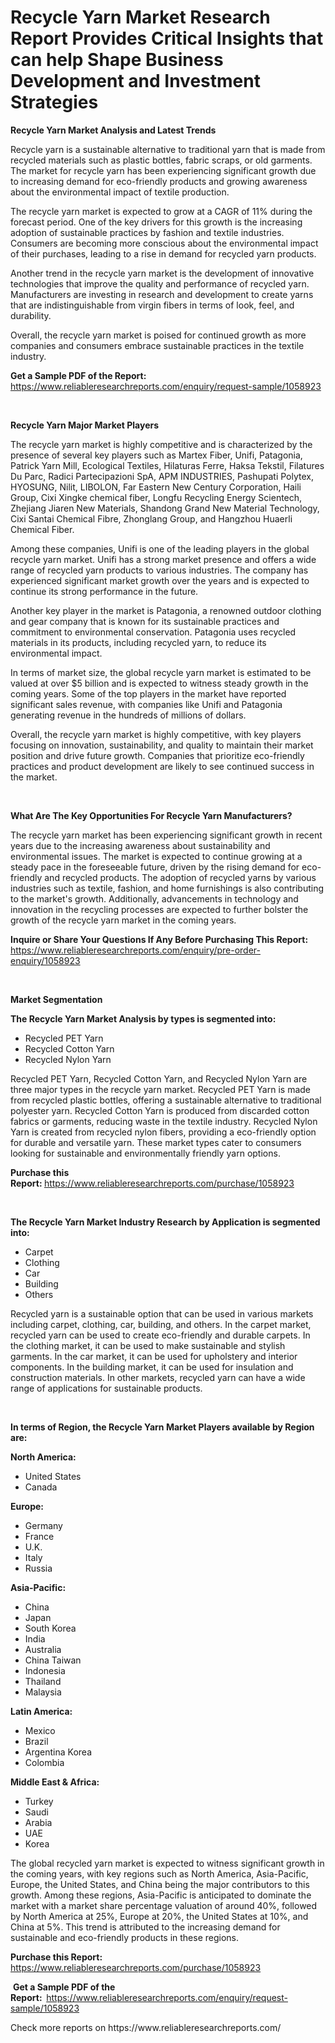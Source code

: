 <p><h1>Recycle Yarn Market Research Report Provides Critical Insights that can help Shape Business Development and Investment Strategies</h1></p><p><strong>Recycle Yarn Market Analysis and Latest Trends</strong></p>
<p><p>Recycle yarn is a sustainable alternative to traditional yarn that is made from recycled materials such as plastic bottles, fabric scraps, or old garments. The market for recycle yarn has been experiencing significant growth due to increasing demand for eco-friendly products and growing awareness about the environmental impact of textile production.</p><p>The recycle yarn market is expected to grow at a CAGR of 11% during the forecast period. One of the key drivers for this growth is the increasing adoption of sustainable practices by fashion and textile industries. Consumers are becoming more conscious about the environmental impact of their purchases, leading to a rise in demand for recycled yarn products.</p><p>Another trend in the recycle yarn market is the development of innovative technologies that improve the quality and performance of recycled yarn. Manufacturers are investing in research and development to create yarns that are indistinguishable from virgin fibers in terms of look, feel, and durability.</p><p>Overall, the recycle yarn market is poised for continued growth as more companies and consumers embrace sustainable practices in the textile industry.</p></p>
<p><strong>Get a Sample PDF of the Report:&nbsp;</strong> <a href="https://www.reliableresearchreports.com/enquiry/request-sample/1058923">https://www.reliableresearchreports.com/enquiry/request-sample/1058923</a></p>
<p>&nbsp;</p>
<p><strong>Recycle Yarn Major Market Players</strong></p>
<p><p>The recycle yarn market is highly competitive and is characterized by the presence of several key players such as Martex Fiber, Unifi, Patagonia, Patrick Yarn Mill, Ecological Textiles, Hilaturas Ferre, Haksa Tekstil, Filatures Du Parc, Radici Partecipazioni SpA, APM INDUSTRIES, Pashupati Polytex, HYOSUNG, Nilit, LIBOLON, Far Eastern New Century Corporation, Haili Group, Cixi Xingke chemical fiber, Longfu Recycling Energy Scientech, Zhejiang Jiaren New Materials, Shandong Grand New Material Technology, Cixi Santai Chemical Fibre, Zhonglang Group, and Hangzhou Huaerli Chemical Fiber.</p><p>Among these companies, Unifi is one of the leading players in the global recycle yarn market. Unifi has a strong market presence and offers a wide range of recycled yarn products to various industries. The company has experienced significant market growth over the years and is expected to continue its strong performance in the future.</p><p>Another key player in the market is Patagonia, a renowned outdoor clothing and gear company that is known for its sustainable practices and commitment to environmental conservation. Patagonia uses recycled materials in its products, including recycled yarn, to reduce its environmental impact.</p><p>In terms of market size, the global recycle yarn market is estimated to be valued at over $5 billion and is expected to witness steady growth in the coming years. Some of the top players in the market have reported significant sales revenue, with companies like Unifi and Patagonia generating revenue in the hundreds of millions of dollars.</p><p>Overall, the recycle yarn market is highly competitive, with key players focusing on innovation, sustainability, and quality to maintain their market position and drive future growth. Companies that prioritize eco-friendly practices and product development are likely to see continued success in the market.</p></p>
<p>&nbsp;</p>
<p><strong>What Are The Key Opportunities For Recycle Yarn Manufacturers?</strong></p>
<p><p>The recycle yarn market has been experiencing significant growth in recent years due to the increasing awareness about sustainability and environmental issues. The market is expected to continue growing at a steady pace in the foreseeable future, driven by the rising demand for eco-friendly and recycled products. The adoption of recycled yarns by various industries such as textile, fashion, and home furnishings is also contributing to the market's growth. Additionally, advancements in technology and innovation in the recycling processes are expected to further bolster the growth of the recycle yarn market in the coming years.</p></p>
<p><strong>Inquire or Share Your Questions If Any Before Purchasing This Report:</strong> <a href="https://www.reliableresearchreports.com/enquiry/pre-order-enquiry/1058923">https://www.reliableresearchreports.com/enquiry/pre-order-enquiry/1058923</a></p>
<p>&nbsp;</p>
<p><strong>Market Segmentation</strong></p>
<p><strong>The Recycle Yarn Market Analysis by types is segmented into:</strong></p>
<p><ul><li>Recycled PET Yarn</li><li>Recycled Cotton Yarn</li><li>Recycled Nylon Yarn</li></ul></p>
<p><p>Recycled PET Yarn, Recycled Cotton Yarn, and Recycled Nylon Yarn are three major types in the recycle yarn market. Recycled PET Yarn is made from recycled plastic bottles, offering a sustainable alternative to traditional polyester yarn. Recycled Cotton Yarn is produced from discarded cotton fabrics or garments, reducing waste in the textile industry. Recycled Nylon Yarn is created from recycled nylon fibers, providing a eco-friendly option for durable and versatile yarn. These market types cater to consumers looking for sustainable and environmentally friendly yarn options.</p></p>
<p><strong>Purchase this Report:&nbsp;</strong><a href="https://www.reliableresearchreports.com/purchase/1058923">https://www.reliableresearchreports.com/purchase/1058923</a></p>
<p>&nbsp;</p>
<p><strong>The Recycle Yarn Market Industry Research by Application is segmented into:</strong></p>
<p><ul><li>Carpet</li><li>Clothing</li><li>Car</li><li>Building</li><li>Others</li></ul></p>
<p><p>Recycled yarn is a sustainable option that can be used in various markets including carpet, clothing, car, building, and others. In the carpet market, recycled yarn can be used to create eco-friendly and durable carpets. In the clothing market, it can be used to make sustainable and stylish garments. In the car market, it can be used for upholstery and interior components. In the building market, it can be used for insulation and construction materials. In other markets, recycled yarn can have a wide range of applications for sustainable products.</p></p>
<p>&nbsp;</p>
<p><strong>In terms of Region, the Recycle Yarn Market Players available by Region are:</strong></p>
<p>
    <p> <strong> North America: </strong>
        <ul>
            <li>United States</li>
            <li>Canada</li>
        </ul>
        </p> 
    <p> <strong> Europe: </strong>
        <ul>
            <li>Germany</li>
            <li>France</li>
            <li>U.K.</li>
            <li>Italy</li>
            <li>Russia</li>
        </ul>
        </p> 
    <p> <strong> Asia-Pacific: </strong>
        <ul>
            <li>China</li>
            <li>Japan</li>
            <li>South Korea</li>
            <li>India</li>
            <li>Australia</li>
            <li>China Taiwan</li>
            <li>Indonesia</li>
            <li>Thailand</li>
            <li>Malaysia</li>
        </ul>
        </p> 
    <p> <strong> Latin America: </strong>
        <ul>
            <li>Mexico</li>
            <li>Brazil</li>
            <li>Argentina Korea</li>
            <li>Colombia</li>
        </ul>
        </p> 
    <p> <strong> Middle East & Africa: </strong>
        <ul>
            <li>Turkey</li>
            <li>Saudi</li>
            <li>Arabia</li>
            <li>UAE</li>
            <li>Korea</li>
        </ul>
    </p>
    </p>
<p><p>The global recycled yarn market is expected to witness significant growth in the coming years, with key regions such as North America, Asia-Pacific, Europe, the United States, and China being the major contributors to this growth. Among these regions, Asia-Pacific is anticipated to dominate the market with a market share percentage valuation of around 40%, followed by North America at 25%, Europe at 20%, the United States at 10%, and China at 5%. This trend is attributed to the increasing demand for sustainable and eco-friendly products in these regions.</p></p>
<p><strong>Purchase this Report: </strong><a href="https://www.reliableresearchreports.com/purchase/1058923">https://www.reliableresearchreports.com/purchase/1058923</a></p>
<p>&nbsp;<strong>Get a Sample PDF of the Report:&nbsp;&nbsp;</strong><a href="https://www.reliableresearchreports.com/enquiry/request-sample/1058923">https://www.reliableresearchreports.com/enquiry/request-sample/1058923</a></p>
<p><strong></strong></p>
<p>Check more reports on https://www.reliableresearchreports.com/</p>
